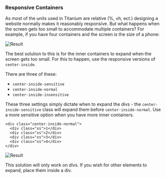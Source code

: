 ### Responsive Containers

As most of the units used in Titanium are relative (%, vh, ect.) designing a website normally makes it reasonably responsive. But what happens when the screen gets too small to accommodate multiple containers? For example, if you have four containers and the screen is the size of a phone:

![Result](https://image.ibb.co/mWZ0xT/Capture.png)

The best solution to this is for the inner containers to expand when the screen gets too small. For this to happen, use the responsive versions of `center-inside`. 

There are three of these:

* `center-inside-sensitive`
* `center-inside-normal`
* `center-inside-insensitive`

These three settings simply dictate when to expand the divs - the `center-inside-sensitive` class will expand them before `center-inside-normal`. Use a more sensitive option when you have more inner containers.

```
<div class="center-inside-normal">
  <div class="xs">1</div>
  <div class="xs">2</div>
  <div class="xs">3</div>
  <div class="xs">4</div>
</div>
```

![Result](https://preview.ibb.co/ex1xu8/Capture.png)


This solution will only work on divs. If you wish for other elements to expand, place them inside a div.
